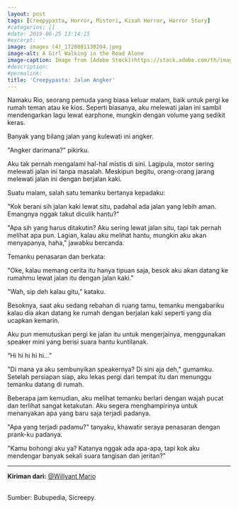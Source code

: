 ```yaml
---
layout: post
tags: [Creepypasta, Horror, Misteri, Kisah Horror, Horror Story]
#categories: []
#date: 2019-06-25 13:14:15
#excerpt: ''
image: images (4)_1720881130204.jpeg
image-alt: A Girl Walking in the Road Alone
image-caption: Image from [Adobe Stock](https://stock.adobe.com/th/images/silhouette-of-a-woman-walking-down-a-dark-foggy-empty-street-at-night-under-streetlights-created-with-generative-ai/576881549)
#description:
#permalink:
title: 'Creepypasta: Jalan Angker'
---
```





Namaku Rio, seorang pemuda yang biasa keluar malam, baik untuk pergi ke rumah teman atau ke kios. Seperti biasanya, aku melewati jalan ini sambil mendengarkan lagu lewat earphone, mungkin dengan volume yang sedikit keras.

Banyak yang bilang jalan yang kulewati ini angker.

"Angker darimana?" pikirku.

Aku tak pernah mengalami hal-hal mistis di sini. Lagipula, motor sering melewati jalan ini tanpa masalah. Meskipun begitu, orang-orang jarang melewati jalan ini dengan berjalan kaki.

Suatu malam, salah satu temanku bertanya kepadaku:

"Kok berani sih jalan kaki lewat situ, padahal ada jalan yang lebih aman. Emangnya nggak takut diculik hantu?"

"Apa sih yang harus ditakutin? Aku sering lewat jalan situ, tapi tak pernah melihat apa pun. Lagian, kalau aku melihat hantu, mungkin aku akan menyapanya, haha," jawabku bercanda.

Temanku penasaran dan berkata:

"Oke, kalau memang cerita itu hanya tipuan saja, besok aku akan datang ke rumahmu lewat jalan itu dengan jalan kaki."

"Wah, sip deh kalau gitu," kataku.

Besoknya, saat aku sedang rebahan di ruang tamu, temanku mengabariku kalau dia akan datang ke rumah dengan berjalan kaki seperti yang dia ucapkan kemarin.

Aku pun memutuskan pergi ke jalan itu untuk mengerjainya, menggunakan speaker mini yang berisi suara hantu kuntilanak.

“Hi hi hi hi hi...”

"Di mana ya aku sembunyikan speakernya? Di sini aja deh," gumamku. Setelah persiapan siap, aku lekas pergi dari tempat itu dan menunggu temanku datang di rumah.

Beberapa jam kemudian, aku melihat temanku berlari dengan wajah pucat dan terlihat sangat ketakutan. Aku segera menghampirinya untuk menanyakan apa yang baru saja terjadi padanya.

"Apa yang terjadi padamu?" tanyaku, khawatir seraya penasaran dengan prank-ku padanya.

"Kamu bohongi aku ya? Katanya nggak ada apa-apa, tapi kok aku mendengar banyak sekali suara tangisan dan jeritan?"

---
**Kiriman dari:** [@Willyant Mario](http://sicreepy.blogspot.com/)

<br>
Sumber: Bubupedia, Sicreepy.